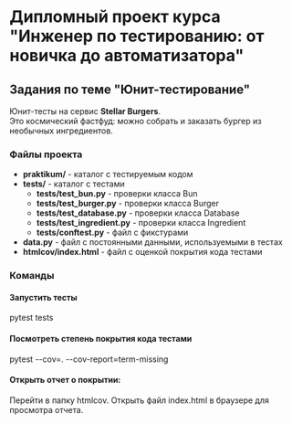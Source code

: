 # Дипломный проект курса "Инженер по тестированию: от новичка до автоматизатора"

## Задания по теме "Юнит-тестирование"
Юнит-тесты на сервис **Stellar Burgers**.  
Это космический фастфуд: можно собрать и заказать бургер из необычных ингредиентов.

### Файлы проекта
- **praktikum/**  - каталог с тестируемым кодом
- **tests/**  - каталог с тестами
  - **tests/test_bun.py**  - проверки класса Bun
  - **tests/test_burger.py**  - проверки класса Burger
  - **tests/test_database.py**  - проверки класса Database
  - **tests/test_ingredient.py**  - проверки класса Ingredient
  - **tests/conftest.py**  - файл с фикстурами
- **data.py**  - файл с постоянными данными, используемыми в тестах
- **htmlcov/index.html**  - файл с оценкой покрытия кода тестами

### Команды

#### Запустить тесты
pytest tests 

#### Посмотреть степень покрытия кода тестами
pytest --cov=. --cov-report=term-missing 

#### Открыть отчет о покрытии:
Перейти в папку htmlcov.
Открыть файл index.html в браузере для просмотра отчета.
